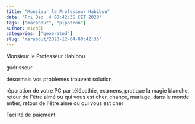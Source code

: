 ```yaml
---
title: "Monsieur le Professeur Habibou"
date: "Fri Dec  4 00:42:35 CET 2020"
tags: ["marabout", "pipotron"]
author: m1ch3l
categories: ["generated"]
slug: "marabout/2020-12-04-00:42:35"
---
```


Monsieur le Professeur Habibou

guérisseur

désormais vos problèmes trouvent solution

réparation de votre PC par télépathie, examens, pratique la magie blanche, retour de l'être aimé ou qui vous est cher, chance, mariage, dans le monde entier, retour de l'être aimé ou qui vous est cher

Facilité de paiement
